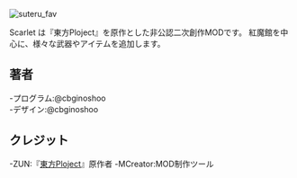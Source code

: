 ![suteru_fav](https://github.com/cbginoshoo/Scarlet/blob/data/Scarlet%20Logo.png)

Scarlet は『東方Ploject』を原作とした非公認二次創作MODです。
紅魔館を中心に、様々な武器やアイテムを追加します。


## 著者  
-プログラム:@cbginoshoo  
-デザイン:@cbginoshoo


## クレジット  
-ZUN:『[東方Ploject](https://ja.wikipedia.org/wiki/%E6%9D%B1%E6%96%B9Project"東方Ploject")』原作者  
-MCreator:MOD制作ツール
